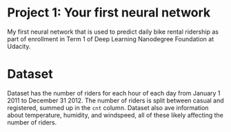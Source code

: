 # Project 1: Your first neural network
My first neural network that is used to predict daily bike rental ridership as part of enrollment in Term 1 of Deep Learning Nanodegree Foundation at Udacity.

# Dataset
Dataset has the number of riders for each hour of each day from January 1 2011 to December 31 2012. The number of riders is split between casual and registered, summed up in the `cnt` column. Dataset also ave information about temperature, humidity, and windspeed, all of these likely affecting the number of riders.
